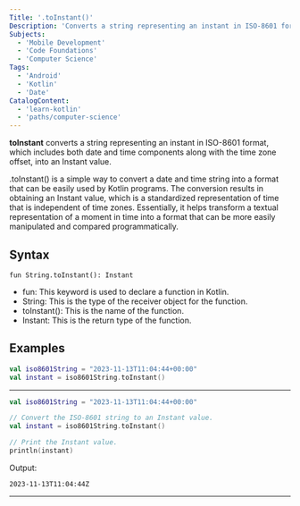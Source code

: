 ```yaml
---
Title: '.toInstant()'
Description: 'Converts a string representing an instant in ISO-8601 format, which includes both date and time components along with the time zone offset, into an Instant value.'
Subjects:
  - 'Mobile Development'
  - 'Code Foundations'
  - 'Computer Science'
Tags:
  - 'Android'
  - 'Kotlin'
  - 'Date'
CatalogContent:
  - 'learn-kotlin'
  - 'paths/computer-science'
---
```


**toInstant** converts a string representing an instant in ISO-8601 format, which includes both date and time components along with the time zone offset, into an Instant value.

.toInstant() is a simple way to convert a date and time string into a format that can be easily used by Kotlin programs.
The conversion results in obtaining an Instant value, which is a standardized representation of time that is independent of time zones. Essentially, it helps transform a textual representation of a moment in time into a format that can be more easily manipulated and compared programmatically.


## Syntax

```pseudo
fun String.toInstant(): Instant
```
* fun: This keyword is used to declare a function in Kotlin.
* String: This is the type of the receiver object for the function.
* toInstant(): This is the name of the function.
* Instant: This is the return type of the function.

## Examples

```kotlin
val iso8601String = "2023-11-13T11:04:44+00:00"
val instant = iso8601String.toInstant()
```

---

```kotlin
val iso8601String = "2023-11-13T11:04:44+00:00"

// Convert the ISO-8601 string to an Instant value.
val instant = iso8601String.toInstant()

// Print the Instant value.
println(instant)
```

Output:

```shell
2023-11-13T11:04:44Z
```

---